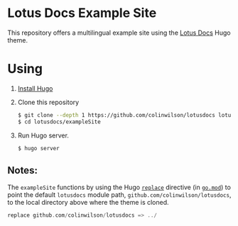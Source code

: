 # Lotus Docs Example Site

This repository offers a multilingual example site using the [Lotus Docs](https://github.com/colinwilson/lotusdocs) Hugo theme.

# Using

1. [Install Hugo](https://gohugo.io/overview/installing/)
2. Clone this repository

    ```bash
    $ git clone --depth 1 https://github.com/colinwilson/lotusdocs lotusdocs
    $ cd lotusdocs/exampleSite
    ```
3. Run Hugo server.

    ```bash
    $ hugo server
    ```
## Notes:

The `exampleSite` functions by using the Hugo [`replace`](https://gohugo.io/hugo-modules/use-modules/#make-and-test-changes-in-a-module) directive (in [`go.mod`](go.mod#L10)) to point the default `lotusdocs` module path, `github.com/colinwilson/lotusdocs`, to the local directory above where the theme is cloned.

```go
replace github.com/colinwilson/lotusdocs => ../
```